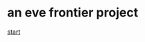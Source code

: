 # an eve frontier project

[start](https://github.com/gwt-git/mine.yachts/blob/main/mine-yachts.csv)
